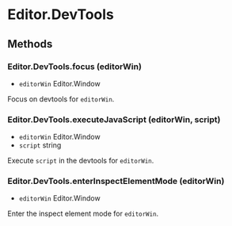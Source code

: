 # Editor.DevTools

## Methods

### Editor.DevTools.focus (editorWin)

  - `editorWin` Editor.Window

Focus on devtools for `editorWin`.

### Editor.DevTools.executeJavaScript (editorWin, script)

  - `editorWin` Editor.Window
  - `script` string

Execute `script` in the devtools for `editorWin`.

### Editor.DevTools.enterInspectElementMode (editorWin)

  - `editorWin` Editor.Window

Enter the inspect element mode for `editorWin`.

